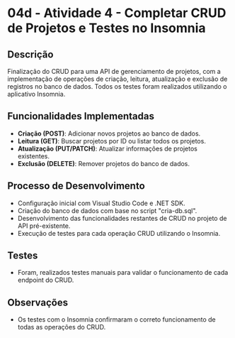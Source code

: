 # 04d - Atividade 4 - Completar CRUD de Projetos e Testes no Insomnia

## Descrição
Finalização do CRUD para uma API de gerenciamento de projetos, com a implementação de operações de criação, leitura, atualização e exclusão de registros no banco de dados. Todos os testes foram realizados utilizando o aplicativo Insomnia.

## Funcionalidades Implementadas
- **Criação (POST)**: Adicionar novos projetos ao banco de dados.
- **Leitura (GET)**: Buscar projetos por ID ou listar todos os projetos.
- **Atualização (PUT/PATCH)**: Atualizar informações de projetos existentes.
- **Exclusão (DELETE)**: Remover projetos do banco de dados.

## Processo de Desenvolvimento
- Configuração inicial com Visual Studio Code e .NET SDK.
- Criação do banco de dados com base no script "cria-db.sql".
- Desenvolvimento das funcionalidades restantes de CRUD no projeto de API pré-existente.
- Execução de testes para cada operação CRUD utilizando o Insomnia.

## Testes
- Foram, realizados testes manuais para validar o funcionamento de cada endpoint do CRUD.

## Observações
- Os testes com o Insomnia confirmaram o correto funcionamento de todas as operações do CRUD.